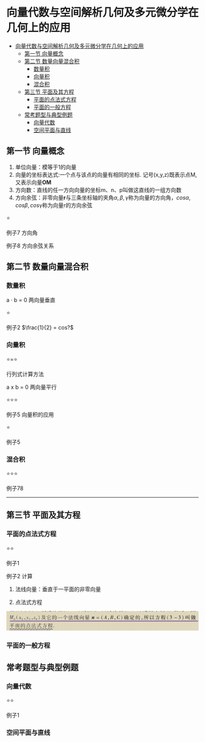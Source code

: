 # 向量代数与空间解析几何及多元微分学在几何上的应用

- [向量代数与空间解析几何及多元微分学在几何上的应用](#向量代数与空间解析几何及多元微分学在几何上的应用)
  - [第一节 向量概念](#第一节-向量概念)
  - [第二节 数量向量混合积](#第二节-数量向量混合积)
    - [数量积](#数量积)
    - [向量积](#向量积)
    - [混合积](#混合积)
  - [第三节 平面及其方程](#第三节-平面及其方程)
    - [平面的点法式方程](#平面的点法式方程)
    - [平面的一般方程](#平面的一般方程)
  - [常考题型与典型例题](#常考题型与典型例题)
    - [向量代数](#向量代数)
    - [空间平面与直线](#空间平面与直线)

## 第一节 向量概念

1. 单位向量：模等于1的向量
2. 向量的坐标表达式:一个点与该点的向量有相同的坐标. 记号(x,y,z)既表示点M,又表示向量**OM**
3. 方向数：直线的任一方向向量的坐标m、n、p叫做这直线的一组方向数
4. 方向余弦：非零向量**r**与三条坐标轴的夹角$\alpha,\beta,\gamma$称为向量的方向角，$cos\alpha,cos\beta,cos\gamma$称为向量r的方向余弦

⭐

例子7 方向角

例子8 方向余弦关系

## 第二节 数量向量混合积

### 数量积

a · b = 0 两向量垂直

⭐

例子2 $\frac{1}{2} = cos?$

### 向量积

⭐=⭐

行列式计算方法

a x b = 0 两向量平行

⭐⭐⭐

例子5 向量积的应用

⭐

例子5

### 混合积

⭐⭐⭐

例子78

---

## 第三节 平面及其方程

### 平面的点法式方程

⭐⭐

例子1

例子2 计算

1. 法线向量：垂直于一平面的非零向量

2. 点法式方程

![20220513220517](https://raw.githubusercontent.com/Logible/Image/main/note_image/20220513220517.png)

### 平面的一般方程

## 常考题型与典型例题

### 向量代数

⭐⭐

例子1

### 空间平面与直线

